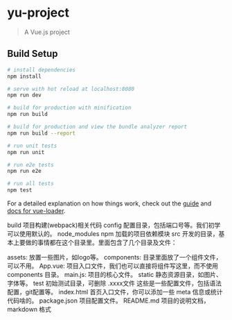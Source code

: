 # yu-project

> A Vue.js project

## Build Setup

``` bash
# install dependencies
npm install

# serve with hot reload at localhost:8080
npm run dev

# build for production with minification
npm run build

# build for production and view the bundle analyzer report
npm run build --report

# run unit tests
npm run unit

# run e2e tests
npm run e2e

# run all tests
npm test
```

For a detailed explanation on how things work, check out the [guide](http://vuejs-templates.github.io/webpack/) and [docs for vue-loader](http://vuejs.github.io/vue-loader).

build	项目构建(webpack)相关代码
config	配置目录，包括端口号等。我们初学可以使用默认的。
node_modules	npm 加载的项目依赖模块
src	开发的目录，基本上要做的事情都在这个目录里。里面包含了几个目录及文件：

assets: 放置一些图片，如logo等。
components: 目录里面放了一个组件文件，可以不用。
App.vue: 项目入口文件，我们也可以直接将组件写这里，而不使用 components 目录。
main.js: 项目的核心文件。
static	静态资源目录，如图片、字体等。
test	初始测试目录，可删除
.xxxx文件	这些是一些配置文件，包括语法配置，git配置等。
index.html	首页入口文件，你可以添加一些 meta 信息或统计代码啥的。
package.json	项目配置文件。
README.md	项目的说明文档，markdown 格式
